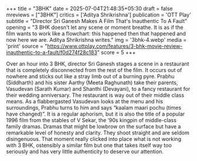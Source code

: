 +++
title = "3BHK"
date = 2025-07-04T21:48:35+05:30
draft = false
mreviews = ["3BHK"]
critics = ['Aditya Shrikrishna']
publication = 'OTT Play'
subtitle = "Director Sri Ganesh Makes A Film That's Inauthentic To A Fault"
opening = "3 BHK doesn’t let any scene or moment breathe. It is as if the film wants to work like a flowchart: this happened then that happened and now here we are. Aditya Shrikrishna writes."
img = '3bhk-4.webp'
media = 'print'
source = "https://www.ottplay.com/features/3-bhk-movie-review-inauthentic-to-a-fault/f0d274f28c183"
score = 5
+++

Over an hour into 3 BHK, director Sri Ganesh stages a scene in a restaurant that is completely disconnected from the rest of the film. It occurs out of nowhere and sticks out like a stray limb out of a burning pyre. Prabhu (Siddharth) and his sister Aarthy (Meeta Raghunath) take their parents, Vasudevan (Sarath Kumar) and Shanthi (Devayani), to a fancy restaurant for their wedding anniversary. The restaurant is way out of their middle class means. As a flabbergasted Vasudevan looks at the menu and his surroundings, Prabhu turns to him and says “kaalam maari pochu (times have changed)”. It is a regular aphorism, but it is also the title of a popular 1996 film from the stables of V Sekar, the ‘90s kingpin of middle-class family dramas. Dramas that might be lowbrow on the surface but have a remarkable level of honesty and clarity. They shoot straight and are seldom disingenuous. That moment really clicked into place what is not working with 3 BHK, ostensibly a similar film but one that takes itself way too seriously and has very little authenticity to deserve our attention.
